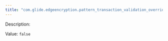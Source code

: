```yaml
---
title: "com.glide.edgeencryption.pattern_transaction_validation_override"
---
```


Description: 

Value: `false`